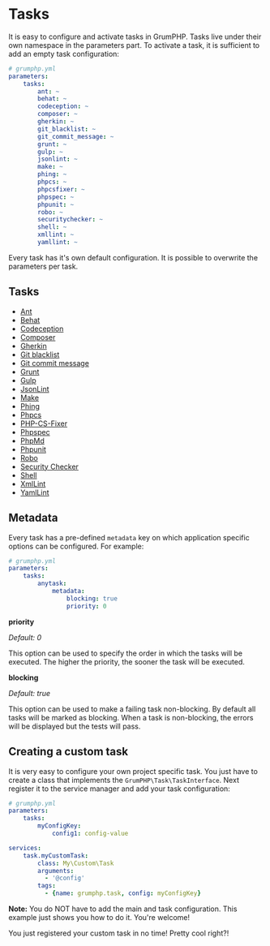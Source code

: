 # Tasks
It is easy to configure and activate tasks in GrumPHP.
Tasks live under their own namespace in the parameters part.
To activate a task, it is sufficient to add an empty task configuration:

```yaml
# grumphp.yml
parameters:
    tasks:
        ant: ~
        behat: ~
        codeception: ~
        composer: ~
        gherkin: ~
        git_blacklist: ~
        git_commit_message: ~
        grunt: ~
        gulp: ~
        jsonlint: ~
        make: ~
        phing: ~
        phpcs: ~
        phpcsfixer: ~
        phpspec: ~
        phpunit: ~
        robo: ~
        securitychecker: ~
        shell: ~
        xmllint: ~
        yamllint: ~
```

Every task has it's own default configuration. It is possible to overwrite the parameters per task.

## Tasks

- [Ant](tasks/ant.md)
- [Behat](tasks/behat.md)
- [Codeception](tasks/codeception.md)
- [Composer](tasks/composer.md)
- [Gherkin](tasks/gherkin.md)
- [Git blacklist](tasks/git_blacklist.md)
- [Git commit message](tasks/git_commit_message.md)
- [Grunt](tasks/grunt.md)
- [Gulp](tasks/gulp.md)
- [JsonLint](tasks/jsonlint.md)
- [Make](tasks/make.md)
- [Phing](tasks/phing.md)
- [Phpcs](tasks/phpcs.md)
- [PHP-CS-Fixer](tasks/php_cs_fixer.md)
- [Phpspec](tasks/phpspec.md)
- [PhpMd](tasks/phpmd.md)
- [Phpunit](tasks/phpunit.md)
- [Robo](tasks/robo.md)
- [Security Checker](tasks/security_checker.md)
- [Shell](tasks/shell.md)
- [XmlLint](tasks/xmllint.md)
- [YamlLint](tasks/yamllint.md)

## Metadata

Every task has a pre-defined `metadata` key on which application specific options can be configured. 
For example:

```yaml
# grumphp.yml
parameters:
    tasks:
        anytask:
            metadata:
                blocking: true
                priority: 0
```

**priority**

*Default: 0*

This option can be used to specify the order in which the tasks will be executed.
The higher the priority, the sooner the task will be executed.


**blocking**

*Default: true*

This option can be used to make a failing task non-blocking. 
By default all tasks will be marked as blocking.
When a task is non-blocking, the errors will be displayed but the tests will pass.


## Creating a custom task

It is very easy to configure your own project specific task.
You just have to create a class that implements the `GrumPHP\Task\TaskInterface`.
Next register it to the service manager and add your task configuration:

```yaml
# grumphp.yml
parameters:
    tasks:
        myConfigKey:
            config1: config-value

services:
    task.myCustomTask:
        class: My\Custom\Task
        arguments:
          - '@config'
        tags:
          - {name: grumphp.task, config: myConfigKey}
```

**Note:** You do NOT have to add the main and task configuration. This example just shows you how to do it.
You're welcome!

You just registered your custom task in no time! Pretty cool right?!
